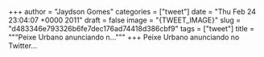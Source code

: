 
+++
author = "Jaydson Gomes"
categories = ["tweet"]
date = "Thu Feb 24 23:04:07 +0000 2011"
draft = false
image = "{TWEET_IMAGE}"
slug = "d483346e793326b6fe7dec176ad74418d386cbf9"
tags = ["tweet"]
title = """Peixe Urbano anunciando n..."""
+++
Peixe Urbano anunciando no Twitter...
